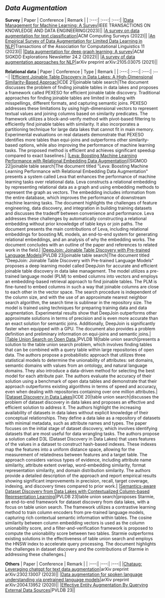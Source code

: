## ***Data Augmentation***
**Survey**
| Paper | Conference | Remark |
| :---:| :---:| :---:|
|[Data Management for Machine Learning: A Survey](https://ieeexplore.ieee.org/document/9705125)|IEEE TRANSACTIONS ON KNOWLEDGE AND DATA ENGINEERING(2023)||
|[A survey on data augmentation for text classification](https://arxiv.org/abs/2107.03158)|ACM Computing Surveys (2022)||
|[An Empirical Survey of Data Augmentation for Limited Data Learning in NLP](https://arxiv.org/abs/2106.07499)|Transactions of the Association for Computational Linguistics 11 (2023)||
|[Data augmentation for deep graph learning: A survey](https://dl.acm.org/doi/abs/10.1145/3575637.3575646)|ACM SIGKDD Explorations Newsletter 24.2 (2022)||
|[A survey of data augmentation approaches for NLP](https://arxiv.org/abs/2105.03075)|arXiv preprint arXiv:2105.03075 (2021)||

**Relational data**
| Paper | Conference | Type | Remark |
| :---:| :---:| :---:| :---:|
|[Efficient Joinable Table Discovery in Data Lakes: A High-Dimensional Similarity-Based Approac](https://arxiv.org/abs/2010.13273)|ICDE 21|joinable table search|The document discusses the problem of finding joinable tables in data lakes and proposes a framework called PEXESO for efficient joinable table discovery. Traditional approaches for finding joinable tables are limited in dealing with misspellings, different formats, and capturing semantic joins. PEXESO addresses these limitations by using high-dimensional vectors to represent textual values and joining columns based on similarity predicates. The framework utilizes a block-and-verify method with pivot-based filtering to efficiently find joinable tables with similarity. It also incorporates a partitioning technique for large data lakes that cannot fit in main memory. Experimental evaluations on real datasets demonstrate that PEXESO identifies more tables than equi-joins and outperforms other similarity-based options, while also improving the performance of machine learning tasks. The proposed method is efficient and achieves significant speedup compared to exact baselines.|
|[Leva: Boosting Machine Learning Performance with Relational Embedding Data Augmentation](https://dl.acm.org/doi/abs/10.1145/3514221.3517891))|SIGMOD 22|joinable table search|The document titled "Leva: Boosting Machine Learning Performance with Relational Embedding Data Augmentation" presents a system called Leva that enhances the performance of machine learning tasks over relational data. Leva constructs a relational embedding by representing relational data as a graph and using embedding methods to represent the graph as vectors. The embedding includes information from the entire database, which improves the performance of downstream machine learning tasks. The document highlights the challenges of feature engineering, data discovery, and integration in building training datasets and discusses the tradeoff between convenience and performance. Leva addresses these challenges by automatically constructing a relational embedding without prior knowledge of table keys or join paths. The document presents the main contributions of Leva, including relational embeddings for boosting ML models, an end-to-end system for generating relational embeddings, and an analysis of why the embedding works. The document concludes with an outline of the paper and references to related work in the field.|
|[DeepJoin: Joinable Table Discovery with Pre-trained Language Models](https://dl.acm.org/doi/10.14778/3603581.3603587)|PVLDB 23|joinable table search|The document titled "DeepJoin: Joinable Table Discovery with Pre-trained Language Models" proposes a deep learning model called DeepJoin for accurate and efficient joinable table discovery in data lake management. The model utilizes a pre-trained language model (PLM) to embed columns into vectors and employs an embedding-based retrieval approach to find joinable tables. The PLM is fine-tuned to embed columns in such a way that joinable columns are close to each other in the vector space. The search procedure is independent of the column size, and with the use of an approximate nearest neighbor search algorithm, the search time is sublinear in the repository size. The model is trained using techniques for preparing training data and data augmentation. Experimental results show that DeepJoin outperforms other approximate solutions in terms of precision and is even more accurate than an exact solution for semantic joins. Additionally, DeepJoin is significantly faster when equipped with a GPU. The document also provides a problem definition and preliminary information on equi-joins and semantic joins.|
|[Table Union Search on Open Data.](https://dl.acm.org/doi/abs/10.14778/3192965.3192973)|PVLDB 18|table union search|presents a solution to the table union search problem, which involves finding tables that can be combined with a query table within large repositories of open data. The authors propose a probabilistic approach that utilizes three statistical models to determine the unionability of attributes: set domains, semantic domains with values from an ontology, and natural language domains. They also introduce a data-driven method for selecting the best model for each attribute pair. The authors evaluate the accuracy of their solution using a benchmark of open data tables and demonstrate that their approach outperforms existing algorithms in terms of speed and accuracy, even when dealing with repositories containing over one million attributes.|
|[Dataset Discovery in Data Lakes](https://ieeexplore.ieee.org/document/9101607)|ICDE 20|table union search|discusses the problem of dataset discovery in data lakes and proposes an effective and efficient solution to address it. The authors highlight the increasing availability of datasets in data lakes without explicit knowledge of their conceptual relationships. They define a data lake as a repository of datasets with minimal metadata, such as attribute names and types. The paper focuses on the initial stage of dataset discovery, which involves identifying datasets that are most useful for data wrangling tasks. The authors propose a solution called D3L (Dataset Discovery in Data Lakes) that uses features of the values in a dataset to construct hash-based indexes. These indexes map the features into a uniform distance space, allowing for the measurement of relatedness between features and a target table. The approach considers various types of evidence, including attribute name similarity, attribute extent overlap, word-embedding similarity, format representation similarity, and domain distribution similarity. The authors provide a detailed description of the approach and report empirical results showing significant improvements in precision, recall, target coverage, indexing, and discovery times compared to prior work.|
|[Semantics-aware Dataset Discovery from Data Lakes with Contextualized Column-based Representation Learning](https://dl.acm.org/doi/10.14778/3587136.3587146)|PVLDB 23|table union search|proposes Starmie, an end-to-end framework for dataset discovery from data lakes, with a focus on table union search. The framework utilizes a contrastive learning method to train column encoders from pre-trained language models, capturing rich contextual semantic information within tables. The cosine similarity between column embedding vectors is used as the column unionability score, and a filter-and-verification framework is proposed to compute the unionability score between two tables. Starmie outperforms existing solutions in the effectiveness of table union search and employs the HNSW index to accelerate query processing. The document highlights the challenges in dataset discovery and the contributions of Starmie in addressing these challenges.|

**Others**
| Paper | Conference | Remark |
| :---:| :---:| :---:|
|[Chataug: Leveraging chatgpt for text data augmentation](https://arxiv.org/pdf/2302.13007v1.pdf)|arXiv preprint arXiv:2302.13007 (2023)||
|[Data augmentation for spoken language understanding via pretrained language models](https://arxiv.org/abs/2004.13952)|arXiv preprint arXiv:2004.13952 (2020)||
|[Effective Entity Augmentation By Querying External Data Sources](https://dl.acm.org/doi/abs/10.14778/3611479.3611535)|PVLDB 23||

